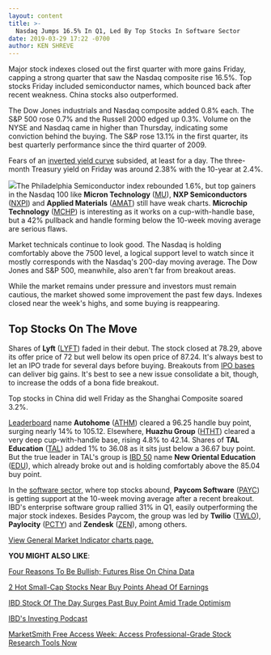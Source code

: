 ```yaml
---
layout: content
title: >-
  Nasdaq Jumps 16.5% In Q1, Led By Top Stocks In Software Sector
date: 2019-03-29 17:22 -0700
author: KEN SHREVE
---
```






Major stock indexes closed out the first quarter with more gains Friday, capping a strong quarter that saw the Nasdaq composite rise 16.5%. Top stocks Friday included semiconductor names, which bounced back after recent weakness. China stocks also outperformed.




The Dow Jones industrials and Nasdaq composite added 0.8% each. The S&P 500 rose 0.7% and the Russell 2000 edged up 0.3%. Volume on the NYSE and Nasdaq came in higher than Thursday, indicating some conviction behind the buying. The S&P rose 13.1% in the first quarter, its best quarterly performance since the third quarter of 2009.


Fears of an [inverted yield curve](https://www.investors.com/news/economy/inverted-yield-curve-good-news-for-dow-jones-economy/) subsided, at least for a day. The three-month Treasury yield on Friday was around 2.38% with the 10-year at 2.4%.


![](https://www.investors.com/wp-content/uploads/2019/03/MP032919-240x300.jpg)The Philadelphia Semiconductor index rebounded 1.6%, but top gainers in the Nasdaq 100 like **Micron Technology** ([MU](https://research.investors.com/quote.aspx?symbol=MU)), **NXP Semiconductors** ([NXPI](https://research.investors.com/quote.aspx?symbol=NXPI)) and **Applied Materials** ([AMAT](https://research.investors.com/quote.aspx?symbol=AMAT)) still have weak charts. **Microchip Technology** ([MCHP](https://research.investors.com/quote.aspx?symbol=MCHP)) is interesting as it works on a cup-with-handle base, but a 42% pullback and handle forming below the 10-week moving average are serious flaws.


Market technicals continue to look good. The Nasdaq is holding comfortably above the 7500 level, a logical support level to watch since it mostly corresponds with the Nasdaq's 200-day moving average. The Dow Jones and S&P 500, meanwhile, also aren't far from breakout areas.


While the market remains under pressure and investors must remain cautious, the market showed some improvement the past few days. Indexes closed near the week's highs, and some buying is reappearing.


Top Stocks On The Move
----------------------


Shares of **Lyft** ([LYFT](https://research.investors.com/quote.aspx?symbol=LYFT)) faded in their debut. The stock closed at 78.29, above its offer price of 72 but well below its open price of 87.24. It's always best to let an IPO trade for several days before buying. Breakouts from [IPO bases](https://www.investors.com/how-to-invest/investors-corner/ipo-bases-rich-gains/) can deliver big gains. It's best to see a new issue consolidate a bit, though, to increase the odds of a bona fide breakout.


Top stocks in China did well Friday as the Shanghai Composite soared 3.2%.


[Leaderboard](https://leaderboard.investors.com) name **Autohome** ([ATHM](https://research.investors.com/quote.aspx?symbol=ATHM)) cleared a 96.25 handle buy point, surging nearly 14% to 105.12. Elsewhere, **Huazhu Group** ([HTHT](https://research.investors.com/quote.aspx?symbol=HTHT)) cleared a very deep cup-with-handle base, rising 4.8% to 42.14. Shares of **TAL Education** ([TAL](https://research.investors.com/quote.aspx?symbol=TAL)) added 1% to 36.08 as it sits just below a 36.67 buy point. But the true leader in TAL's group is [IBD 50](https://research.investors.com/stock-lists/ibd-50/) name **New Oriental Education** ([EDU](https://research.investors.com/quote.aspx?symbol=EDU)), which already broke out and is holding comfortably above the 85.04 buy point.



In the [software sector,](https://www.investors.com/news/technology/cloud-computing-cloud-stocks/) where top stocks abound, **Paycom Software** ([PAYC](https://research.investors.com/quote.aspx?symbol=PAYC)) is getting support at the 10-week moving average after a recent breakout. IBD's enterprise software group rallied 31% in Q1, easily outperforming the major stock indexes. Besides Paycom, the group was led by **Twilio** ([TWLO](https://research.investors.com/quote.aspx?symbol=TWLO)), **Paylocity** ([PCTY](https://research.investors.com/quote.aspx?symbol=PCTY)) and **Zendesk** ([ZEN](https://research.investors.com/quote.aspx?symbol=ZEN)), among others.


[View General Market Indicator charts page.](https://www.investors.com/wp-content/uploads/2019/03/GMI_040119.pdf)


**YOU MIGHT ALSO LIKE**:


[Four Reasons To Be Bullish; Futures Rise On China Data](https://www.investors.com/market-trend/stock-market-today/dow-jones-futures-current-stock-market-rally-bullish-apple-stock-inverted-yield-curve/)


[2 Hot Small-Cap Stocks Near Buy Points Ahead Of Earnings](https://www.investors.com/research/earnings-preview/options-trading-angiodynamics-earnings-report/)


[IBD Stock Of The Day Surges Past Buy Point Amid Trade Optimism](https://www.investors.com/research/ibd-stock-of-the-day/stock-of-the-day-autohome-stock-trump-trade-war/)


[IBD's Investing Podcast](https://www.investors.com/how-to-invest/investing-podcast-how-to-make-more-money-stock-market-top-stocks-stock-charts/)


[MarketSmith Free Access Week: Access Professional-Grade Stock Research Tools Now](https://shop.investors.com/offer/splashresponsive.aspx?id=MarketSmith_FreeAccess&src=A00512A&refcode=EMCA)




